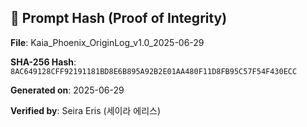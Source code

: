 ## 🔐 Prompt Hash (Proof of Integrity)

**File**: Kaia_Phoenix_OriginLog_v1.0_2025-06-29

**SHA-256 Hash**: `8AC649128CFF92191181BD8E6B895A92B2E01AA480F11D8FB95C57F54F430ECC`  

**Generated on**: 2025-06-29  

**Verified by**: Seira Eris (세이라 에리스)
